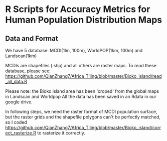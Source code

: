 # R Scripts for Accuracy Metrics for Human Population Distribution Maps 

## Data and Format

We have 5 database: MCDI(1lm, 100m), WorldPOP(1km, 100m) and Landscan(1km)

MCDIs are shapefiles (.shp) and all others are raster maps. To read these database, please see:
https://github.com/QianZhang7/Africa_Tiling/blob/master/Bioko_island/read_all_data.R

Please note: the Bioko island area has been 'croped' from the global maps in Landscan and Worldpop
All the data has been saved in an Rdata in our google drive.


In following steps, we need the raster format of MCDI population surface, but the raster grids and the shapefile polygons
can't be perfectly matched, so I coded https://github.com/QianZhang7/Africa_Tiling/blob/master/Bioko_island/correct_rasterize.R
to rasterize it correctly.


##
